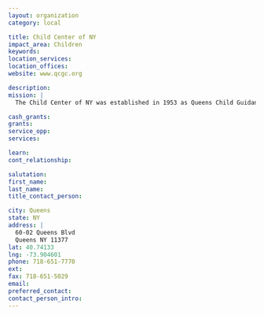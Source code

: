 ```yaml
---
layout: organization
category: local

title: Child Center of NY
impact_area: Children
keywords: 
location_services: 
location_offices: 
website: www.qcgc.org

description: 
mission: |
  The Child Center of NY was established in 1953 as Queens Child Guidance Center, a family-focused non-profit organization. Our vision is that all children grow up to feel loved, secure and self-confident; to succeed in school and later work; and to have the sensitivity to be effective citizens of the world community. Our programs are universally dedicated to achieving this vision for the children of Queens. We are effective because we treasure the individual capacities of children and help them flourish within their families, schools, communities and cultural environment. We employ a highly skilled bi-lingual and bi-cultural staff who love children and are dedicated to their happiness and success.

cash_grants: 
grants: 
service_opp: 
services: 

learn: 
cont_relationship: 

salutation: 
first_name: 
last_name: 
title_contact_person: 

city: Queens
state: NY
address: |
  60-02 Queens Blvd     
  Queens NY 11377
lat: 40.74133
lng: -73.904601
phone: 718-651-7770
ext: 
fax: 718-651-5029
email: 
preferred_contact: 
contact_person_intro: 
---
```

